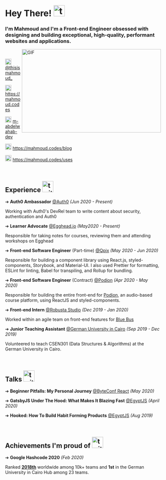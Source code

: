 # Hey There! <img src="https://user-images.githubusercontent.com/27310414/88125741-37525480-cbd0-11ea-8b1d-7bb917bb8d89.gif" alt="twitter" width="36" height="36"/>


### I'm Mahmoud and I'm a Front-end Engineer obsessed with designing and building exceptional, high-quality, performant websites and applications.

<img align="right" height="270px" width="450px" alt="GIF" src="https://mahmoud.codes/static/coding-74ebaac55a1d7aae7cabe6d05bf9a7b1.svg" />

<br/>

<div align="left">
  
<img src="https://user-images.githubusercontent.com/27310414/88124509-98c4f400-cbcd-11ea-9d96-4ec571ef8ce9.gif" alt="twitter" width="20" height="20"/> [@thisismahmoud_](https://twitter.com/thisismahmoud_)

<img src="https://user-images.githubusercontent.com/27310414/88124508-982c5d80-cbcd-11ea-8977-16ead6f3e70c.gif" alt="twitter" width="20" height="20"/> https://mahmoud.codes

<img src="https://user-images.githubusercontent.com/27310414/88124506-9793c700-cbcd-11ea-91df-3a49a58042ab.gif" alt="twitter" width="20" height="20"/>  [m-abdelwahab-dev](https://www.linkedin.com/in/m-abdelwahab-dev/)

<img src="https://user-images.githubusercontent.com/27310414/88124503-96fb3080-cbcd-11ea-9737-5f85820b9f8e.gif" alt="twitter" width="20" height="20"/>  https://mahmoud.codes/blog

<img src="https://user-images.githubusercontent.com/27310414/88124575-bbefa380-cbcd-11ea-80ba-6e2896669c1f.gif" alt="twitter" width="20" height="20"/> https://mahmoud.codes/uses

</div>

<br/>

## Experience <img src="https://user-images.githubusercontent.com/27310414/88125498-b4c99500-cbcf-11ea-9766-628cdef39daa.gif" alt="twitter" width="36" height="36"/> 

➔ **Auth0 Ambassador** [@Auth0](https://auth0.com) _(Jun 2020 - Present)_

Working with Auth0's DevRel team to write content about security, authentication and Auth0

➔ **Learner Advocate** [@Egghead.io](https://egghead.io) _(May2020 - Present)_

Responsible for taking notes for courses, reviewing them and attending workshops on Egghead

➔ **Front-end Software Engineer** (Part-time) [@Qpix](https://qpix.io/) _(May 2020 - Jun 2020)_

Responsible for building a component library using React.js, styled-components, Storybook, and Material-UI. I also used Prettier for formatting, ESLint for linting, Babel for transpiling, and Rollup for bundling.

➔ **Front-end Software Engineer** (Contract) [@Podion](https://podion.co/) _(Apr 2020 - May 2020)_

Responsible for building the entire front-end for [Podion](https://podion.co), an audio-based course platform, using ReactJS and styled-components.

➔ **Front-end Intern** [@Robusta Studio](https://robustastudio.com) _(Dec 2019 - Jan 2020)_

Worked within an agile team on front-end features for [Blue Bus](https://bluebus.com.eg/)

➔ **Junior Teaching Assistant** [@German University in Cairo](http://guc.edu.eg)  _(Sep 2019 - Dec 2019)_

Volunteered to teach CSEN301 (Data Structures & Algorithms) at the German University in Cairo.

<br/>

## Talks  <img src="https://user-images.githubusercontent.com/27310414/88125684-18ec5900-cbd0-11ea-82f0-709031e56a03.gif" alt="twitter" width="36" height="36"/>   

➔ **Beginner Pitfalls: My Personal Journey** [@ByteConf React](https://www.bytesized.xyz/conferences/byteconf-react-2020/) _(May 2020)_

➔ **GatsbyJS Under The Hood: What Makes It Blazing Fast** [@EgyptJS](https://www.meetup.com/EgyptJS/events/269752047/) _(April 2020)_

➔ **Hooked: How To Build Habit Forming Products** [@EgyptJS](https://www.meetup.com/EgyptJS/events/260794616/) _(Aug 2019)_

<br/>

## Achievements I'm proud of <img src="https://user-images.githubusercontent.com/27310414/88125586-e0e51600-cbcf-11ea-9202-14cdb679dc05.gif" alt="twitter" width="36" height="36"/>  

➔ **Google Hashcode 2020** _(Feb 2020)_ 

Ranked [**2018th**](https://codingcompetitions.withgoogle.com/hashcode/certificate/round/00000000001a006c) worldwide among 10k+ teams and **1st** in the German University in Cairo Hub among 23 teams.

